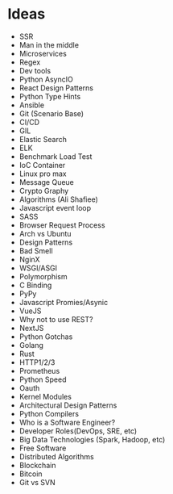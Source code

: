# Ideas

- SSR
- Man in the middle
- Microservices
- Regex
- Dev tools
- Python AsyncIO
- React Design Patterns
- Python Type Hints
- Ansible
- Git (Scenario Base)
- CI/CD
- GIL
- Elastic Search 
- ELK
- Benchmark Load Test
- IoC Container
- Linux pro max
- Message Queue
- Crypto Graphy
- Algorithms (Ali Shafiee)
- Javascript event loop
- SASS
- Browser Request Process
- Arch vs Ubuntu
- Design Patterns
- Bad Smell
- NginX
- WSGI/ASGI
- Polymorphism
- C Binding
- PyPy
- Javascript Promies/Asynic
- VueJS
- Why not to use REST?
- NextJS
- Python Gotchas
- Golang
- Rust
- HTTP1/2/3
- Prometheus
- Python Speed
- Oauth
- Kernel Modules
- Architectural Design Patterns
- Python Compilers
- Who is a Software Engineer?
- Developer Roles(DevOps, SRE, etc)
- Big Data Technologies (Spark, Hadoop, etc)
- Free Software
- Distributed Algorithms
- Blockchain
- Bitcoin
- Git vs SVN
